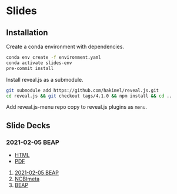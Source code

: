 # Slides

## Installation

Create a conda environment with dependencies.

```bash
conda env create -f environment.yaml
conda activate slides-env
pre-commit install
```

Install reveal.js as a submodule.

```bash
git submodule add https://github.com/hakimel/reveal.js.git
cd reveal.js && git checkout tags/4.1.0 && npm install && cd ..
```

Add reveal.js-menu repo copy to reveal.js plugins as ```menu```.

## Slide Decks

### 2021-02-05 BEAP

* [HTML](https://ktmeaton.github.io/slides/2021/02/05_BEAP.html)
* [PDF](https://ktmeaton.github.io/slides/2021/02/05_BEAP.html?print-pdf)

1. [2021-02-05 BEAP](https://ktmeaton.github.io/slides/2021/02/05_BEAP.html#/title-slide)
1. [NCBImeta](https://ktmeaton.github.io/slides/ncbimeta/ncbimeta_2019-09-16.pdf)
1. [BEAP](https://ktmeaton.github.io/slides/beap2020/beap_2020-01-30.pdf)
